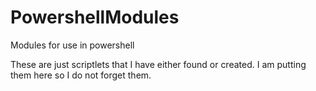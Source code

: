 # PowershellModules
Modules for use in powershell

These are just scriptlets that I have either found or created.
I am putting them here so I do not forget them.
